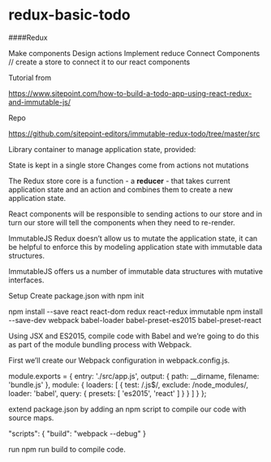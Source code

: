 # redux-basic-todo

####Redux

Make components
Design actions
Implement reduce
Connect Components //  create a store to connect it to our react components

Tutorial from

https://www.sitepoint.com/how-to-build-a-todo-app-using-react-redux-and-immutable-js/

Repo

https://github.com/sitepoint-editors/immutable-redux-todo/tree/master/src

Library container to manage application state, provided:

State is kept in a single store
Changes come from actions not mutations

The Redux store core is a function - a **reducer** - that takes current application state and an action and combines them to create a new application state.

React components will be responsible to sending actions to our store and in turn our store will tell the components when they need to re-render.

ImmutableJS
Redux doesn’t allow us to mutate the application state, it can be helpful to enforce this by modeling application state with immutable data structures.

ImmutableJS offers us a number of immutable data structures with mutative interfaces.

Setup
Create package.json with npm init

npm install --save react react-dom redux react-redux immutable
npm install --save-dev webpack babel-loader babel-preset-es2015 babel-preset-react



Using JSX and ES2015, compile code with Babel and we’re going to do this as part of the module bundling process with Webpack.

First we’ll create our Webpack configuration in webpack.config.js.

module.exports = {
  entry: './src/app.js',
  output: {
    path: __dirname,
    filename: 'bundle.js'
  },
  module: {
    loaders: [
      {
        test: /\.js$/,
        exclude: /node_modules/,
        loader: 'babel',
        query: { presets: [ 'es2015', 'react' ] }
      }
    ]
  }
};

extend package.json by adding an npm script to compile our code with source maps.

"scripts": {
  "build": "webpack --debug"
}

run npm run build to compile code.
